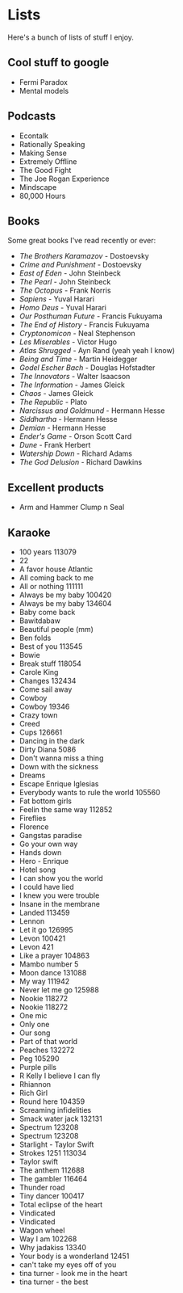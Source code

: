 # Lists

Here's a bunch of lists of stuff I enjoy.


## Cool stuff to google

- Fermi Paradox
- Mental models


## Podcasts

- Econtalk
- Rationally Speaking
- Making Sense
- Extremely Offline
- The Good Fight
- The Joe Rogan Experience
- Mindscape
- 80,000 Hours


## Books

Some great books I've read recently or ever:

- _The Brothers Karamazov_ - Dostoevsky
- _Crime and Punishment_ - Dostoevsky
- _East of Eden_ - John Steinbeck
- _The Pearl_ - John Steinbeck
- _The Octopus_ - Frank Norris
- _Sapiens_ - Yuval Harari
- _Homo Deus_ - Yuval Harari
- _Our Posthuman Future_ - Francis Fukuyama
- _The End of History_ - Francis Fukuyama
- _Cryptonomicon_ - Neal Stephenson
- _Les Miserables_ - Victor Hugo
- _Atlas Shrugged_ - Ayn Rand (yeah yeah I know)
- _Being and Time_ - Martin Heidegger
- _Godel Escher Bach_ - Douglas Hofstadter
- _The Innovators_ - Walter Isaacson
- _The Information_ - James Gleick
- _Chaos_ - James Gleick
- _The Republic_ - Plato
- _Narcissus and Goldmund_ - Hermann Hesse
- _Siddhartha_ - Hermann Hesse
- _Demian_ - Hermann Hesse
- _Ender's Game_ - Orson Scott Card
- _Dune_ - Frank Herbert
- _Watership Down_ - Richard Adams
- _The God Delusion_ - Richard Dawkins

## Excellent products

- Arm and Hammer Clump n Seal

## Karaoke


- 100 years 113079
- 22
- A favor house Atlantic
- All coming back to me
- All or nothing 111111
- Always be my baby 100420
- Always be my baby 134604
- Baby come back
- Bawitdabaw
- Beautiful people (mm)
- Ben folds
- Best of you 113545
- Bowie
- Break stuff 118054
- Carole King
- Changes 132434
- Come sail away
- Cowboy
- Cowboy 19346
- Crazy town
- Creed
- Cups 126661
- Dancing in the dark
- Dirty Diana 5086
- Don't wanna miss a thing
- Down with the sickness
- Dreams
- Escape Enrique Iglesias
- Everybody wants to rule the world 105560
- Fat bottom girls
- Feelin the same way 112852
- Fireflies
- Florence
- Gangstas paradise
- Go your own way
- Hands down
- Hero - Enrique
- Hotel song
- I can show you the world
- I could have lied
- I knew you were trouble
- Insane in the membrane
- Landed 113459
- Lennon
- Let it go 126995
- Levon 100421
- Levon 421
- Like a prayer 104863
- Mambo number 5
- Moon dance 131088
- My way 111942
- Never let me go 125988
- Nookie 118272
- Nookie 118272
- One mic
- Only one
- Our song
- Part of that world
- Peaches 132272
- Peg 105290
- Purple pills
- R Kelly I believe I can fly
- Rhiannon
- Rich Girl
- Round here 104359
- Screaming infidelities
- Smack water jack 132131
- Spectrum 123208
- Spectrum 123208
- Starlight - Taylor Swift
- Strokes 1251 113034
- Taylor swift
- The anthem 112688
- The gambler 116464
- Thunder road
- Tiny dancer 100417
- Total eclipse of the heart
- Vindicated
- Vindicated
- Wagon wheel
- Way I am 102268
- Why jadakiss 13340
- Your body is a wonderland 12451
- can't take my eyes off of you
- tina turner - look me in the heart
- tina turner - the best
